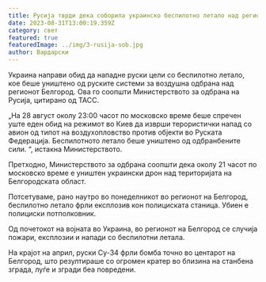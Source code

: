 ```yaml
---
title: Русија тврди дека соборила украинско беспилотно летало над регионот Белгород
date: 2023-08-31T13:00:19.359Z
category: свет
featured: true
featuredImage: ../img/3-rusija-sob.jpg
author: Вардарски
---
```

Украина направи обид да нападне руски цели со беспилотно летало, кое беше уништено од руските системи за воздушна одбрана над регионот Белгород. Ова го соопшти Министерството за одбрана на Русија, цитирано од ТАСС.

„На 28 август околу 23:00 часот по московско време беше спречен уште еден обид на режимот во Киев да изврши терористички напад со авион од типот на воздухопловство против објекти во Руската Федерација. Беспилотното летало беше уништено од одбранбените сили. “, истакна Министерството.

Претходно, Министерството за одбрана соопшти дека околу 21 часот по московско време е уништен украински дрон над територијата на Белгородската област.

Потсетуваме, рано наутро во понеделникот во регионот на Белгород, беспилотно летало фрли експлозив кон полициската станица. Убиен е полициски потполковник.

Од почетокот на војната во Украина, во регионот на Белгород се случија пожари, експлозии и напади со беспилотни летала.

На крајот на април, руски Су-34 фрли бомба точно во центарот на Белгород, што резултираше со огромен кратер во близина на станбена зграда, луѓе и згради беа повредени.